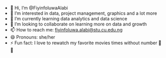 - 👋 Hi, I’m @FiyinfoluwaAlabi
- 👀 I’m interested in data, project management, graphics and a lot more
- 🌱 I’m currently learning data analytics and data science
- 💞️ I’m looking to collaborate on learning more on data and growth
- 📫 How to reach me: fiyinfoluwa.alabi@stu.cu.edu.ng
- 😄 Pronouns: she/her
- ⚡ Fun fact: I love to rewatch my favorite movies times without number
🥲🤯
<!---
FiyinfoluwaAlabi/FiyinfoluwaAlabi is a ✨ special ✨ repository because its `README.md` (this file) appears on your GitHub profile.
You can click the Preview link to take a look at your changes.
--->
